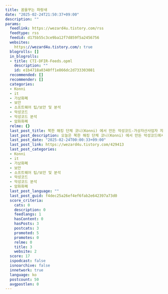 ```yaml
---
title: 꿈을꾸는 파랑새
date: "2025-02-24T21:50:37+09:00"
description: ""
params:
  feedlink: https://wezard4u.tistory.com/rss
  feedtype: rss
  feedid: d175b55c3ce9ba12f7d859f5a2456756
  websites:
    https://wezard4u.tistory.com/: true
  blogrolls: []
  in_blogrolls:
  - title: CTI-DFIR-Feeds.opml
    description: ""
    id: e1b4718a0340ff1e866dc2d733303081
  recommended: []
  recommender: []
  categories:
  - Konni
  - it
  - 가상화폐
  - 보안
  - 소프트웨어 팁/보안 및 분석
  - 악성코드
  - 악성코드 분석
  - 암화화폐
  relme: {}
  last_post_title: 북한 해킹 단체 코니(Konni) 에서 만든 악성코드-가상자산사업자 자금세탁방지 감독 방향(2025.2.18)
  last_post_description: 오늘은 북한 해킹 단체 코니(Konni) 에서 만든 악성코드에서 만든 악성코드인 가상자산사업자 자금세탁방지 감독 방향(2025.2
  last_post_date: "2025-02-24T00:00:33+09:00"
  last_post_link: https://wezard4u.tistory.com/429413
  last_post_categories:
  - Konni
  - it
  - 가상화폐
  - 보안
  - 소프트웨어 팁/보안 및 분석
  - 악성코드
  - 악성코드 분석
  - 암화화폐
  last_post_language: ""
  last_post_guid: f4dec25a26ef4ef6fab2e642397a73d0
  score_criteria:
    cats: 0
    description: 0
    feedlangs: 1
    hasContent: 0
    hasPosts: 3
    postcats: 3
    promoted: 5
    promotes: 0
    relme: 0
    title: 3
    website: 2
  score: 17
  ispodcast: false
  isnoarchive: false
  innetwork: true
  language: ko
  postcount: 50
  avgpostlen: 0
---
```

